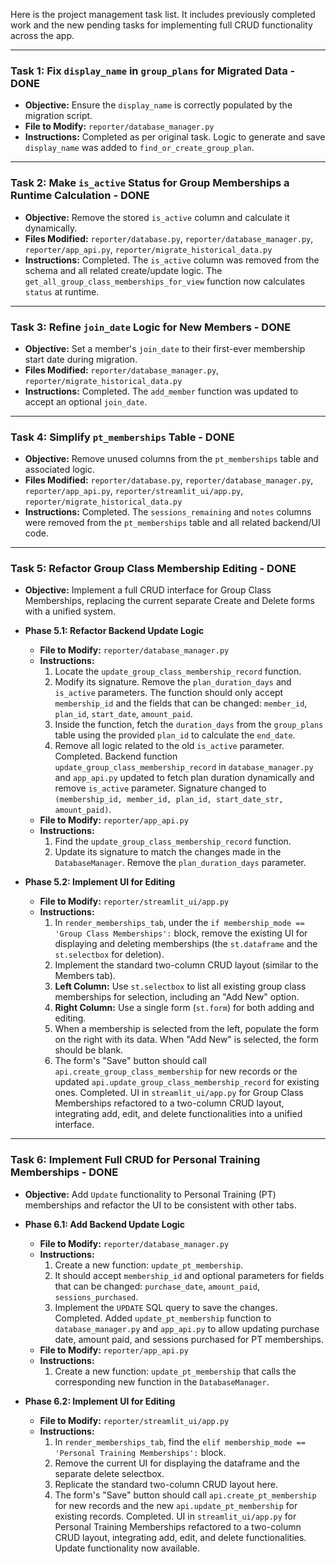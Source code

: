 Here is the project management task list. It includes previously completed work and the new pending tasks for implementing full CRUD functionality across the app.

---

### **Task 1: Fix `display_name` in `group_plans` for Migrated Data - DONE**

* **Objective:** Ensure the `display_name` is correctly populated by the migration script.
* **File to Modify:** `reporter/database_manager.py`
* **Instructions:** Completed as per original task. Logic to generate and save `display_name` was added to `find_or_create_group_plan`.

---

### **Task 2: Make `is_active` Status for Group Memberships a Runtime Calculation - DONE**

* **Objective:** Remove the stored `is_active` column and calculate it dynamically.
* **Files Modified:** `reporter/database.py`, `reporter/database_manager.py`, `reporter/app_api.py`, `reporter/migrate_historical_data.py`
* **Instructions:** Completed. The `is_active` column was removed from the schema and all related create/update logic. The `get_all_group_class_memberships_for_view` function now calculates `status` at runtime.

---

### **Task 3: Refine `join_date` Logic for New Members - DONE**

* **Objective:** Set a member's `join_date` to their first-ever membership start date during migration.
* **Files Modified:** `reporter/database_manager.py`, `reporter/migrate_historical_data.py`
* **Instructions:** Completed. The `add_member` function was updated to accept an optional `join_date`.

---

### **Task 4: Simplify `pt_memberships` Table - DONE**

* **Objective:** Remove unused columns from the `pt_memberships` table and associated logic.
* **Files Modified:** `reporter/database.py`, `reporter/database_manager.py`, `reporter/app_api.py`, `reporter/streamlit_ui/app.py`, `reporter/migrate_historical_data.py`
* **Instructions:** Completed. The `sessions_remaining` and `notes` columns were removed from the `pt_memberships` table and all related backend/UI code.

---

### **Task 5: Refactor Group Class Membership Editing - DONE**

* **Objective:** Implement a full CRUD interface for Group Class Memberships, replacing the current separate Create and Delete forms with a unified system.

* **Phase 5.1: Refactor Backend Update Logic**
    * **File to Modify:** `reporter/database_manager.py`
    * **Instructions:**
        1.  Locate the `update_group_class_membership_record` function.
        2.  Modify its signature. Remove the `plan_duration_days` and `is_active` parameters. The function should only accept `membership_id` and the fields that can be changed: `member_id`, `plan_id`, `start_date`, `amount_paid`.
        3.  Inside the function, fetch the `duration_days` from the `group_plans` table using the provided `plan_id` to calculate the `end_date`.
        4.  Remove all logic related to the old `is_active` parameter.
        Completed. Backend function `update_group_class_membership_record` in `database_manager.py` and `app_api.py` updated to fetch plan duration dynamically and remove `is_active` parameter. Signature changed to `(membership_id, member_id, plan_id, start_date_str, amount_paid)`.
    * **File to Modify:** `reporter/app_api.py`
    * **Instructions:**
        1.  Find the `update_group_class_membership_record` function.
        2.  Update its signature to match the changes made in the `DatabaseManager`. Remove the `plan_duration_days` parameter.

* **Phase 5.2: Implement UI for Editing**
    * **File to Modify:** `reporter/streamlit_ui/app.py`
    * **Instructions:**
        1.  In `render_memberships_tab`, under the `if membership_mode == 'Group Class Memberships':` block, remove the existing UI for displaying and deleting memberships (the `st.dataframe` and the `st.selectbox` for deletion).
        2.  Implement the standard two-column CRUD layout (similar to the Members tab).
        3.  **Left Column:** Use `st.selectbox` to list all existing group class memberships for selection, including an "Add New" option.
        4.  **Right Column:** Use a single form (`st.form`) for both adding and editing.
        5.  When a membership is selected from the left, populate the form on the right with its data. When "Add New" is selected, the form should be blank.
        6.  The form's "Save" button should call `api.create_group_class_membership` for new records or the updated `api.update_group_class_membership_record` for existing ones.
        Completed. UI in `streamlit_ui/app.py` for Group Class Memberships refactored to a two-column CRUD layout, integrating add, edit, and delete functionalities into a unified interface.

---

### **Task 6: Implement Full CRUD for Personal Training Memberships - DONE**

* **Objective:** Add `Update` functionality to Personal Training (PT) memberships and refactor the UI to be consistent with other tabs.

* **Phase 6.1: Add Backend Update Logic**
    * **File to Modify:** `reporter/database_manager.py`
    * **Instructions:**
        1.  Create a new function: `update_pt_membership`.
        2.  It should accept `membership_id` and optional parameters for fields that can be changed: `purchase_date`, `amount_paid`, `sessions_purchased`.
        3.  Implement the `UPDATE` SQL query to save the changes.
        Completed. Added `update_pt_membership` function to `database_manager.py` and `app_api.py` to allow updating purchase date, amount paid, and sessions purchased for PT memberships.
    * **File to Modify:** `reporter/app_api.py`
    * **Instructions:**
        1.  Create a new function: `update_pt_membership` that calls the corresponding new function in the `DatabaseManager`.

* **Phase 6.2: Implement UI for Editing**
    * **File to Modify:** `reporter/streamlit_ui/app.py`
    * **Instructions:**
        1.  In `render_memberships_tab`, find the `elif membership_mode == 'Personal Training Memberships':` block.
        2.  Remove the current UI for displaying the dataframe and the separate delete selectbox.
        3.  Replicate the standard two-column CRUD layout here.
        4.  The form's "Save" button should call `api.create_pt_membership` for new records and the new `api.update_pt_membership` for existing records.
        Completed. UI in `streamlit_ui/app.py` for Personal Training Memberships refactored to a two-column CRUD layout, integrating add, edit, and delete functionalities. Update functionality now available.